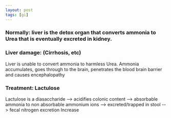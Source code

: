 ```yaml
---
layout: post
tags: [gi]
---
```


### Normally: liver is the detox organ that converts ammonia to Urea that is eventually excreted in kidney. 

### Liver damage: (Cirrhosis, etc)

Liver is unable to convert ammonia to harmless Urea. Ammonia accumulates, goes through to the brain, penetrates the blood brain barrier and causes encephalopathy

### Treatment: Lactulose

Lactulose is a diasaccharide --> acidifies colonic content --> absorbable ammonia to non absorbable ammonium ions --> excreted/trapped in stool --> fecal nitrogen excretion Increase
